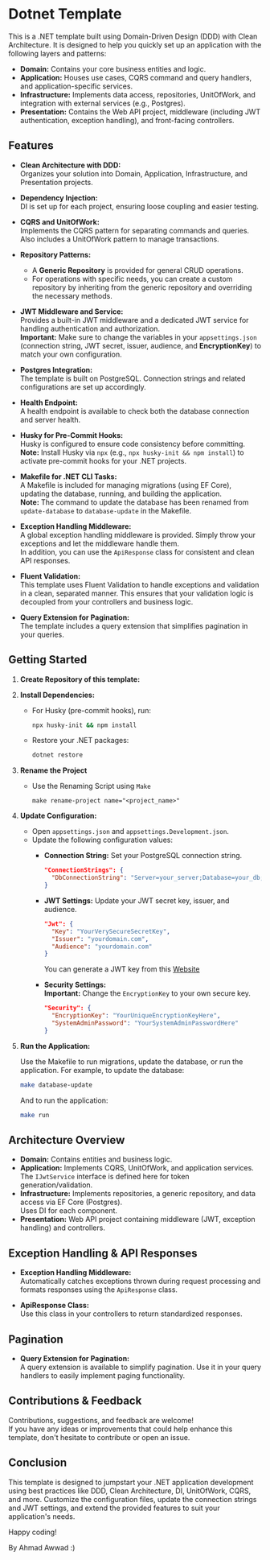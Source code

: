 # Dotnet Template

This is a .NET template built using Domain-Driven Design (DDD) with Clean Architecture. It is designed to help you quickly set up an application with the following layers and patterns:

- **Domain:** Contains your core business entities and logic.
- **Application:** Houses use cases, CQRS command and query handlers, and application-specific services.
- **Infrastructure:** Implements data access, repositories, UnitOfWork, and integration with external services (e.g., Postgres).
- **Presentation:** Contains the Web API project, middleware (including JWT authentication, exception handling), and front-facing controllers.

## Features

- **Clean Architecture with DDD:**  
  Organizes your solution into Domain, Application, Infrastructure, and Presentation projects.
  
- **Dependency Injection:**  
  DI is set up for each project, ensuring loose coupling and easier testing.

- **CQRS and UnitOfWork:**  
  Implements the CQRS pattern for separating commands and queries. Also includes a UnitOfWork pattern to manage transactions.

- **Repository Patterns:**  
  - A **Generic Repository** is provided for general CRUD operations.
  - For operations with specific needs, you can create a custom repository by inheriting from the generic repository and overriding the necessary methods.

- **JWT Middleware and Service:**  
  Provides a built-in JWT middleware and a dedicated JWT service for handling authentication and authorization.  
  **Important:** Make sure to change the variables in your `appsettings.json` (connection string, JWT secret, issuer, audience, and **EncryptionKey**) to match your own configuration.

- **Postgres Integration:**  
  The template is built on PostgreSQL. Connection strings and related configurations are set up accordingly.

- **Health Endpoint:**  
  A health endpoint is available to check both the database connection and server health.

- **Husky for Pre-Commit Hooks:**  
  Husky is configured to ensure code consistency before committing.  
  **Note:** Install Husky via `npx` (e.g., `npx husky-init && npm install`) to activate pre-commit hooks for your .NET projects.

- **Makefile for .NET CLI Tasks:**  
  A Makefile is included for managing migrations (using EF Core), updating the database, running, and building the application.  
  **Note:** The command to update the database has been renamed from `update-database` to `database-update` in the Makefile.

- **Exception Handling Middleware:**  
  A global exception handling middleware is provided. Simply throw your exceptions and let the middleware handle them.  
  In addition, you can use the `ApiResponse` class for consistent and clean API responses.

- **Fluent Validation:**  
  This template uses Fluent Validation to handle exceptions and validation in a clean, separated manner. This ensures that your validation logic is decoupled from your controllers and business logic.

- **Query Extension for Pagination:**  
  The template includes a query extension that simplifies pagination in your queries.

## Getting Started

1. **Create Repository of this template:**

2. **Install Dependencies:**

   - For Husky (pre-commit hooks), run:
     ```bash
     npx husky-init && npm install
     ```
   - Restore your .NET packages:
     ```bash
     dotnet restore
     ```
3. **Rename the Project**

   - Use the Renaming Script using `Make`
     ```make
     make rename-project name="<project_name>"
     ```

4. **Update Configuration:**

   - Open `appsettings.json` and `appsettings.Development.json`.
   - Update the following configuration values:
     - **Connection String:** Set your PostgreSQL connection string.
       ```json
       "ConnectionStrings": {
         "DbConnectionString": "Server=your_server;Database=your_db;User Id=your_user;Password=your_password;"
       }
       ```
     - **JWT Settings:** Update your JWT secret key, issuer, and audience.
       ```json
       "Jwt": {
         "Key": "YourVerySecureSecretKey",
         "Issuer": "yourdomain.com",
         "Audience": "yourdomain.com"
       }
       ```
       You can generate a JWT key from this [Website](https://jwtsecret.com/generate)
       
     - **Security Settings:**  
       **Important:** Change the `EncryptionKey` to your own secure key.
       ```json
       "Security": {
         "EncryptionKey": "YourUniqueEncryptionKeyHere",
         "SystemAdminPassword": "YourSystemAdminPasswordHere"
       }
       ```

5. **Run the Application:**

   Use the Makefile to run migrations, update the database, or run the application. For example, to update the database:
   ```bash
   make database-update
   ```
   And to run the application:
   ```bash
   make run
   ```

## Architecture Overview

- **Domain:** Contains entities and business logic.
- **Application:** Implements CQRS, UnitOfWork, and application services.  
  The `IJwtService` interface is defined here for token generation/validation.
- **Infrastructure:** Implements repositories, a generic repository, and data access via EF Core (Postgres).  
  Uses DI for each component.
- **Presentation:** Web API project containing middleware (JWT, exception handling) and controllers.

## Exception Handling & API Responses

- **Exception Handling Middleware:**  
  Automatically catches exceptions thrown during request processing and formats responses using the `ApiResponse` class.
  
- **ApiResponse Class:**  
  Use this class in your controllers to return standardized responses.

## Pagination

- **Query Extension for Pagination:**  
  A query extension is available to simplify pagination. Use it in your query handlers to easily implement paging functionality.

## Contributions & Feedback

Contributions, suggestions, and feedback are welcome!  
If you have any ideas or improvements that could help enhance this template, don't hesitate to contribute or open an issue.

## Conclusion

This template is designed to jumpstart your .NET application development using best practices like DDD, Clean Architecture, DI, UnitOfWork, CQRS, and more. Customize the configuration files, update the connection strings and JWT settings, and extend the provided features to suit your application's needs.

Happy coding!

By Ahmad Awwad :)

